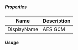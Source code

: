 

##### Properties

|Name       |Description|
|-----------|-------|
|DisplayName|AES GCM|


##### Usage
